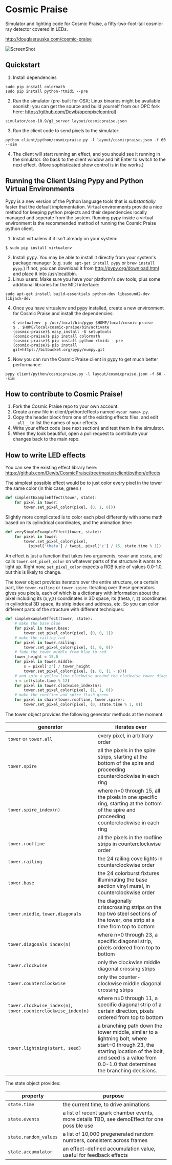 Cosmic Praise
=============

Simulator and lighting code for Cosmic Praise, a fifty-two-foot-tall cosmic-ray detector covered in LEDs.

http://douglasruuska.com/cosmic-praise

![ScreenShot](https://raw.github.com/Dewb/CosmicPraise/master/docs/simulator.png)


Quickstart
----------

1. Install dependencies

  ```
  sudo pip install colormath 
  sudo pip install python-rtmidi --pre
  ```
  
2. Run the simulator (pre-built for OSX; Linux binaries might be available soonish; you can get the source and build yourself from our OPC fork here: https://github.com/Dewb/openpixelcontrol) 

  ```
  simulator/osx-10.9/gl_server layout/cosmicpraise.json
  ```

3. Run the client code to send pixels to the simulator:

  ```
  python client/python/cosmicpraise.py -l layout/cosmicpraise.json -f 60 --sim
  ```
  
4. The client will start running an effect, and you should see it running in the simulator. Go back to the client window and hit Enter to switch to the next effect. (More sophisticated show control is in the works.)

Running the Client Using Pypy and Python Virtual Environments
-----------------------------------------------

Pypy is a new version of the Python language tools that is *substantially* faster that the default implementation. Virtual environments provide a nice method for keeping python projects and their dependencies locally managed and seperate from the system.  Running pypy inside a virtual environment is the recommended method of running the Cosmic Praise python client.

1. Install virtualenv if it isn't already on your system:

  ```
  $ sudo pip install virtualenv
  ```
  
2. Install pypy. You may be able to install it directly from your system's package manager (e.g. `sudo apt-get install pypy` or `brew install pypy`.) If not, you can download it from http://pypy.org/download.html and place it into /usr/local/bin. 
3. Linux users: Make sure you have your platform's dev tools, plus some additional libraries for the MIDI interface:

  ```
  sudo apt-get install build-essentials python-dev libasound2-dev libjack-dev
  ```
  
4. Once you have virtualenv and pypy installed, create a new environment for Cosmic Praise and install the dependencies:

   ```
   $ virtualenv -p /usr/local/bin/pypy $HOME/local/cosmic-praise
   $ . $HOME/local/cosmic-praise/bin/activate
   (cosmic-praise)$ easy_install -U setuptools
   (cosmic-praise)$ pip install colormath
   (cosmic-praise)$ pip install python-rtmidi --pre
   (cosmic-praise)$ pip install git+https://bitbucket.org/pypy/numpy.git
   ```

5. Now you can run the Cosmic Praise client in pypy to get much better performance:

  ```
  pypy client/python/cosmicpraise.py -l layout/cosmicpraise.json -f 60 --sim
  ```

How to contribute to Cosmic Praise!
---------------------------

1. Fork the Cosmic Praise repo to your own account.
2. Create a new file in client/python/effects named `<your name>.py`.
3. Copy the header block from one of the existing effects files, and edit `__all__` to list the names of your effects.
4. Write your effect code (see next section) and test them in the simulator.
5. When they look beautiful, open a pull request to contribute your changes back to the main repo.

How to write LED effects
-----------

You can see the existing effect library here:
https://github.com/Dewb/CosmicPraise/tree/master/client/python/effects

The simplest possible effect would be to just color every pixel in the tower the same color (in this case, green.)

```python
def simplestExampleEffect(tower, state):
    for pixel in tower:
        tower.set_pixel_color(pixel, (0, 1, 0)))
```

Slightly more complicated is to color each pixel differently with some math based on its cylindrical coordinates, and the animation time:

```python
def verySimpleExampleEffect(tower, state):
    for pixel in tower:
        tower.set_pixel_color(pixel, 
          (pixel['theta'] / twopi, pixel['z'] / 15, state.time % 1))
```

An effect is just a function that takes two arguments, `tower` and `state`, and calls `tower.set_pixel_color` on whatever parts of the structure it wants to light up. Right now, `set_pixel_color` expects a RGB tuple of values 0.0-1.0, but this is likely to change.

The tower object provides iterators over the entire structure, or a certain part, like `tower.railing` or `tower.spire`. Iterating over these generators gives you pixels, each of which is a dictionary with information about the pixel including its (x,y,z) coordinates in 3D space, its (theta, r, z)  coordinates in cylindrical 3D space, its strip index and address, etc. So you can color different parts of the structure with different techniques:

```python
def simpleExampleEffect(tower, state):
    # make the base blue
    for pixel in tower.base:
        tower.set_pixel_color(pixel, (0, 0, 1))
    # make the railing red
    for pixel in tower.railing:
        tower.set_pixel_color(pixel, (1, 0, 0))
    # fade the tower middle from blue to red
    tower_height = 15.0
    for pixel in tower.middle:
        s = pixel['z'] / tower_height
        tower.set_pixel_color(pixel, (s, 0, (1 - s)))
    # and spin a yellow line clockwise around the clockwise tower diagonals
    n = int(state.time % 12)
    for pixel in tower.clockwise_index(n):
        tower.set_pixel_color(pixel, (1, 1, 0))
    # make the roofline and spire flash green
    for pixel in chain(tower.roofline, tower.spire):
        tower.set_pixel_color(pixel, (0, state.time % 1, 0))
```

The tower object provides the following generator methods at the moment:

generator | iterates over
----------|-----
`tower` or `tower.all` | every pixel, in arbitrary order 
`tower.spire` | all the pixels in the spire strips, starting at the bottom of the spire and proceeding counterclockwise in each ring
`tower.spire_index(n)` | where n=0 through 15, all the pixels in one specific ring, starting at the bottom of the spire and proceeding counterclockwise in each ring
`tower.roofline` | all the pixels in the roofline strips in counterclockwise order 
`tower.railing` | the 24 railing cove lights in counterclockwise order
`tower.base` | the 24 colorburst fixtures illuminating the base section vinyl mural, in counterclockwise order
`tower.middle`, `tower.diagonals` | the diagonally crisscrossing strips on the top two steel sections of the tower, one strip at a time from top to bottom
`tower.diagonals_index(n)` | where n=0 through 23, a specific diagonal strip, pixels ordered from top to bottom
`tower.clockwise` | only the clockwise middle diagonal crossing strips
`tower.counterclockwise` | only the counter-clockwise middle diagonal crossing strips
`tower.clockwise_index(n)`, `tower.counterclockwise_index(n)` | where n=0 through 11, a specific diagonal strip of a certain direction, pixels ordered from top to bottom
`tower.lightning(start, seed)` | a branching path down the tower middle, similar to a lightning bolt, where start=0 through 23, the starting location of the bolt, and seed is a value from 0.0-1.0 that determines the branching decisions.

The state object provides:

property | purpose
---------|--------
`state.time` | the current time, to drive animations
`state.events` | a list of recent spark chamber events, more details TBD, see demoEffect for one possible use
`state.random_values` | a list of 10,000 pregenerated random numbers, consistent across frames
`state.accumulator` | an effect-defined accumulation value, useful for feedback effects
